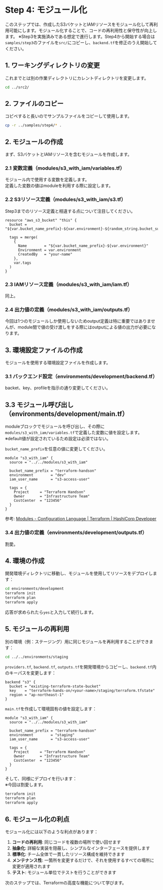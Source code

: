 # Step 4: モジュール化

このステップでは、作成したS3バケットとIAMリソースをモジュール化して再利用可能にします。モジュール化することで、コードの再利用性と保守性が向上します。
※Step3を実施済みである想定で進行します。Step4から開始する場合は`samples/step3`のファイルを`src/`にコピーし、`backend.tf`を修正のうえ開始してください。

## 1. ワーキングディレクトリの変更

これまでとは別の作業ディレクトリにカレントディレクトリを変更します。

```bash
cd ../src2/
```

## 2. ファイルのコピー

コピペすると長いのでサンプルファイルをコピーして使用します。

```sh
cp -r ../samples/step4/* .
```

## 2. モジュールの作成

まず、S3バケットとIAMリソースを含むモジュールを作成します。

### 2.1 変数定義（modules/s3_with_iam/variables.tf）

モジュール内で使用する変数を定義します。  
定義した変数の値はmoduleを利用する際に設定します。

### 2.2 S3リソース定義（modules/s3_with_iam/s3.tf）

Step3までのリソース定義と相違する点について注目してください。

```hcl
resource "aws_s3_bucket" "this" {
  bucket = "${var.bucket_name_prefix}-${var.environment}-${random_string.bucket_suffix.result}"

  tags = merge(
    {
      Name        = "${var.bucket_name_prefix}-${var.environment}"
      Environment = var.environment
      CreatedBy   = "your-name"
    },
    var.tags
  )
}
```

### 2.3 IAMリソース定義（modules/s3_with_iam/iam.tf）

同上。

### 2.4 出力値の定義（modules/s3_with_iam/outputs.tf）

今回は1つのモジュールしか使用しないためoutput定義は特に重要ではありませんが、module間で値の受け渡しをする際にはoutputによる値の出力が必要になります。

## 3. 環境設定ファイルの作成

モジュールを使用する環境設定ファイルを作成します。

### 3.1 バックエンド設定（environments/development/backend.tf）

backet、key、profileを指示の通り変更してください。

## 3.3 モジュール呼び出し（environments/development/main.tf）

moduleブロックでモジュールを呼び出し、その際に`modules/s3_with_iam/variables.tf`で定義した変数に値を設定します。  
※default値が設定されているため設定は必須ではない。  

`bucket_name_prefix`を任意の値に変更してください。

```hcl
module "s3_with_iam" {
  source = "../../modules/s3_with_iam"
  
  bucket_name_prefix = "terraform-handson"
  environment        = "dev"
  iam_user_name      = "s3-access-user"
  
  tags = {
    Project     = "Terraform Handson"
    Owner       = "Infrastructure Team"
    CostCenter  = "123456"
  }
}
```

参考: [Modules \- Configuration Language \| Terraform \| HashiCorp Developer](https://developer.hashicorp.com/terraform/language/modules/syntax)

### 3.4 出力値の定義（environments/development/outputs.tf）

割愛。

## 4. 環境の作成

開発環境ディレクトリに移動し、モジュールを使用してリソースをデプロイします：

```bash
cd environments/development
terraform init
terraform plan
terraform apply
```

応答が求められたら`yes`と入力して続行します。

## 5. モジュールの再利用

別の環境（例：ステージング）用に同じモジュールを再利用することができます：

```bash
cd ../../environments/staging
```

`providers.tf`, `backend.tf`, `outputs.tf`を開発環境からコピーし、`backend.tf`内のキーパスを変更します：

```hcl
backend "s3" {
  bucket = "existing-terraform-state-bucket"
  key    = "terraform-hands-on/<your-name>/staging/terraform.tfstate"
  region = "ap-northeast-1"
}
```

`main.tf`を作成して環境固有の値を設定します：

```hcl
module "s3_with_iam" {
  source = "../../modules/s3_with_iam"
  
  bucket_name_prefix = "terraform-handson"
  environment        = "staging"
  iam_user_name      = "s3-access-user"
  
  tags = {
    Project     = "Terraform Handson"
    Owner       = "Infrastructure Team"
    CostCenter  = "123456"
  }
}
```

そして、同様にデプロイを行います：  
※今回は割愛します。

```bash
terraform init
terraform plan
terraform apply
```

## 6. モジュール化の利点

モジュール化には以下のような利点があります：

1. **コードの再利用**: 同じコードを複数の場所で使い回せます
2. **抽象化**: 詳細な実装を隠蔽し、シンプルなインターフェースを提供します
3. **標準化**: チーム全体で一貫したリソース構成を維持できます
4. **メンテナンス性**: 一箇所を変更するだけで、それを使用するすべての場所に変更が適用されます
5. **テスト**: モジュール単位でテストを行うことができます

次のステップでは、Terraformの高度な機能について学びます。
